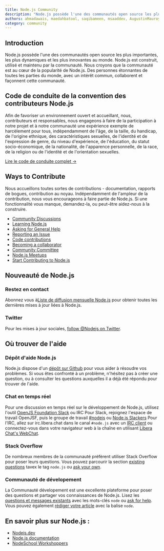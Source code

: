 ```yaml
---
title: Node.js Community
description: "Node.js possède l'une des communautés open source les plus importantes, les plus dynamiques et les plus innovantes au monde. Node.js est construit, utilisé et maintenu par la communauté. Nous croyons que la communauté est au cœur de la popularité de Node.js. Des personnes étonnantes de toutes les parties du monde, avec un intérêt commun, collaborent et façonnent cette communauté."
authors: ahmadawais, maedahbatool, saqibameen, msaaddev, AugustinMauroy
category: community
---
```


## Introduction

Node.js possède l'une des communautés open source les plus importantes, les plus dynamiques et les plus innovantes au monde. Node.js est construit, utilisé et maintenu par la communauté. Nous croyons que la communauté est au cœur de la popularité de Node.js. Des personnes étonnantes de toutes les parties du monde, avec un intérêt commun, collaborent et façonnent cette communauté.

## Code de conduite de la convention des contributeurs Node.js

Afin de favoriser un environnement ouvert et accueillant, nous, contributeurs et responsables, nous engageons à faire de la participation à notre projet et à notre communauté une expérience exempte de harcèlement pour tous, indépendamment de l'âge, de la taille, du handicap, de l'origine ethnique, des caractéristiques sexuelles, de l'identité et de l'expression de genre, du niveau d'expérience, de l'éducation, du statut socio-économique, de la nationalité, de l'apparence personnelle, de la race, de la religion ou de l'identité et de l'orientation sexuelles.

[Lire le code de conduite complet →](https://github.com/nodejs/admin/blob/main/CODE_OF_CONDUCT.md)

## Ways to Contribute

Nous accueillons toutes sortes de contributions - documentation, rapports de bogues, contribution au noyau. Indépendamment de l'ampleur de la contribution, nous vous encourageons à faire partie de Node.js. Si une fonctionnalité vous manque, demandez-la, ou peut-être aidez-nous à la construire.

* [Community Discussions](https://nodejs.org/en/get-involved/#community-discussion)
* [Learning Node.js](https://nodejs.org/en/get-involved/#learning)
* [Asking for General Help](https://nodejs.org/en/get-involved/contribute/#asking-for-general-help)
* [Reporting an Issue](https://nodejs.org/en/get-involved/contribute/#reporting-an-issue)
* [Code contributions](https://nodejs.org/en/get-involved/contribute/#code-contributions)
* [Becoming a collaborator](https://nodejs.org/en/get-involved/contribute/#becoming-a-collaborator)
* [Community Committee](https://github.com/nodejs/community-committee)
* [Node.js Meetups](https://nodejs.org/en/get-involved/node-meetups/)
* [Start Contributing to Node.js](https://dev.to/azure/start-contributing-to-nodejs-in-the-new-year-3dlh)

## Nouveauté de Node.js

### Restez en contact

Abonnez vous à[Liste de diffusion mensuelle Node.js](https://us14.campaign-archive.com/home/?u=c7c2e114a827812354112c23b\&id=f006b61f29) pour obtenir toutes les dernières mises à jour liées à Node.js.

### Twitter

Pour les mises à jour sociales, [follow @Nodejs on Twitter](https://twitter.com/nodejs).

## Où trouver de l'aide

### Dépôt d'aide Node.js

Node.js dispose d'un [dépôt sur Github](https://github.com/nodejs/help) pour vous aider à résoudre vos problèmes. Si vous êtes confronté à un problème, n'hésitez pas à créer une question, ou à consulter les questions auxquelles il a déjà été répondu pour trouver de l'aide.

### Chat en temps réel

Pour une discussion en temps réel sur le développement de Node.js, utilisez l'outil [OpenJS Foundation Slack](https://slack-invite.openjsf.org/) ou IRC
Pour Slack, rejoignez l'espace de travail OpenJSF, puis le groupe de travail [#nodejs](https://openjs-foundation.slack.com/archives/CK9Q4MB53) ou [Node.js Slackers](https://www.nodeslackers.com/)
Pour l'IRC, allez sur irc.libera.chat dans le canal `#node.js` avec un [IRC client](https://en.wikipedia.org/wiki/Comparison_of_Internet_Relay_Chat_clients) ou connectez-vous dans votre navigateur web à la chaîne en utilisant [Libera Chat's WebChat](https://web.libera.chat/#node.js).

### Stack Overflow

De nombreux membres de la communauté préfèrent utiliser Stack Overflow pour poser leurs questions. Vous pouvez parcourir la section [existing questions](https://stackoverflow.com/questions/tagged/node.js) tavex le tag `node.js` ou [ask your own](https://stackoverflow.com/questions/ask?tags=node.js).

### Communauté de dévelopement

La Communauté dévelopement est une excellente plateforme pour poser des questions et partager vos connaissances de Node.js. Lisez les [questions et messages existants](https://dev.to/t/node) avec les mots-clés `node` ou [ask for help](https://dev.to/new/help). Vous pouvez également [rédiger votre article](https://dev.to/new/node) avec la balise `node`.

## En savoir plus sur Node.js :

* [Nodejs.dev](https://nodejs.dev/)
* [Node.js documentation](https://nodejs.org/en/docs/)
* [NodeSchool Workshoppers](https://nodeschool.io/#workshoppers)
